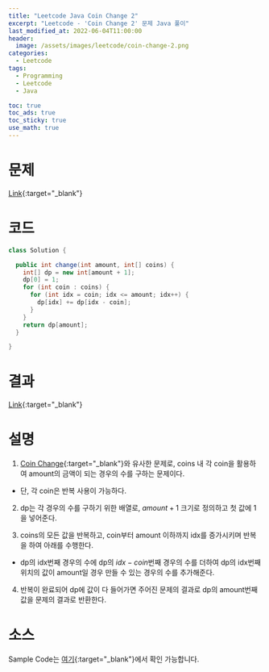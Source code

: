 ```yaml
---
title: "Leetcode Java Coin Change 2"
excerpt: "Leetcode - 'Coin Change 2' 문제 Java 풀이"
last_modified_at: 2022-06-04T11:00:00
header:
  image: /assets/images/leetcode/coin-change-2.png
categories:
  - Leetcode
tags:
  - Programming
  - Leetcode
  - Java

toc: true
toc_ads: true
toc_sticky: true
use_math: true
---
```

# 문제
[Link](https://leetcode.com/problems/coin-change-2/){:target="_blank"}

# 코드
```java
class Solution {

  public int change(int amount, int[] coins) {
    int[] dp = new int[amount + 1];
    dp[0] = 1;
    for (int coin : coins) {
      for (int idx = coin; idx <= amount; idx++) {
        dp[idx] += dp[idx - coin];
      }
    }
    return dp[amount];
  }

}
```

# 결과
[Link](https://leetcode.com/submissions/detail/713881945/){:target="_blank"}

# 설명
1. [Coin Change](../coin-change){:target="_blank"}와 유사한 문제로, coins 내 각 coin을 활용하여 amount의 금액이 되는 경우의 수를 구하는 문제이다.
- 단, 각 coin은 반복 사용이 가능하다.

2. dp는 각 경우의 수를 구하기 위한 배열로, $amount + 1$ 크기로 정의하고 첫 값에 1을 넣어준다.

3. coins의 모든 값을 반복하고, coin부터 amount 이하까지 idx를 증가시키며 반복을 하여 아래를 수행한다.
- dp의 idx번째 경우의 수에 dp의 $idx - coin$번째 경우의 수를 더하여 dp의 idx번째 위치의 값이 amount일 경우 만들 수 있는 경우의 수를 추가해준다.

4. 반복이 완료되어 dp에 값이 다 들어가면 주어진 문제의 결과로 dp의 amount번째 값을 문제의 결과로 반환한다.

# 소스
Sample Code는 [여기](https://github.com/GracefulSoul/leetcode/blob/master/src/main/java/gracefulsoul/problems/CoinChange2.java){:target="_blank"}에서 확인 가능합니다.